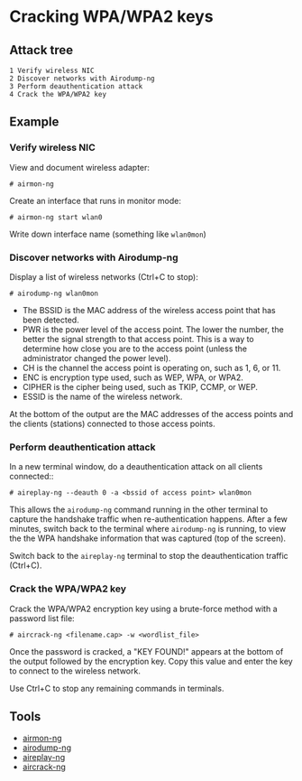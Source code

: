 # Cracking WPA/WPA2 keys

## Attack tree

```text
1 Verify wireless NIC
2 Discover networks with Airodump-ng
3 Perform deauthentication attack
4 Crack the WPA/WPA2 key
```

## Example

### Verify wireless NIC

View and document wireless adapter:

```text
# airmon-ng
```

Create an interface that runs in monitor mode:

```text
# airmon-ng start wlan0
```
Write down interface name (something like `wlan0mon`)

### Discover networks with Airodump-ng

Display a list of wireless networks (Ctrl+C to stop):

```text
# airodump-ng wlan0mon
```

* The BSSID is the MAC address of the wireless access point that has been detected.
* PWR is the power level of the access point. The lower the number, the better the signal strength to that access point. 
This is a way to determine how close you are to the access point (unless the administrator changed the power level).
* CH is the channel the access point is operating on, such as 1, 6, or 11.
* ENC is encryption type used, such as WEP, WPA, or WPA2.
* CIPHER is the cipher being used, such as TKIP, CCMP, or WEP.
* ESSID is the name of the wireless network.

At the bottom of the output are the MAC addresses of the access points and the clients (stations) connected to those 
access points.

### Perform deauthentication attack

In a new terminal window, do a deauthentication attack on all clients connected::

```text
# aireplay-ng --deauth 0 -a <bssid of access point> wlan0mon
```

This allows the `airodump-ng` command running in the other terminal to
capture the handshake traffic when re-authentication happens. After a few minutes, switch back to the terminal where
`airodump-ng` is running, to view the the WPA handshake information that was captured (top
of the screen).

Switch back to the `aireplay-ng` terminal to stop the deauthentication traffic (Ctrl+C).

### Crack the WPA/WPA2 key

Crack the WPA/WPA2 encryption key using a brute-force method with a password list file:

```text
# aircrack-ng <filename.cap> -w <wordlist_file>
```

Once the password is cracked, a "KEY FOUND!" appears at the bottom of the
output followed by the encryption key. Copy this value and enter the key to connect to 
the wireless network.

Use Ctrl+C to stop any remaining commands in terminals.

## Tools

* [airmon-ng](https://aircrack-ng.org/doku.php?id=airmon-ng)
* [airodump-ng](https://aircrack-ng.org/doku.php?id=airodump-ng)
* [aireplay-ng](https://www.aircrack-ng.org/doku.php?id=aireplay-ng)
* [aircrack-ng](https://www.aircrack-ng.org/doku.php?id=aircrack-ng)
